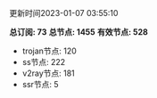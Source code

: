 更新时间2023-01-07 03:55:10

**总订阅: 73**
**总节点: 1455**
**有效节点: 528**
- trojan节点: 120
- ss节点: 222
- v2ray节点: 181
- ssr节点: 5

